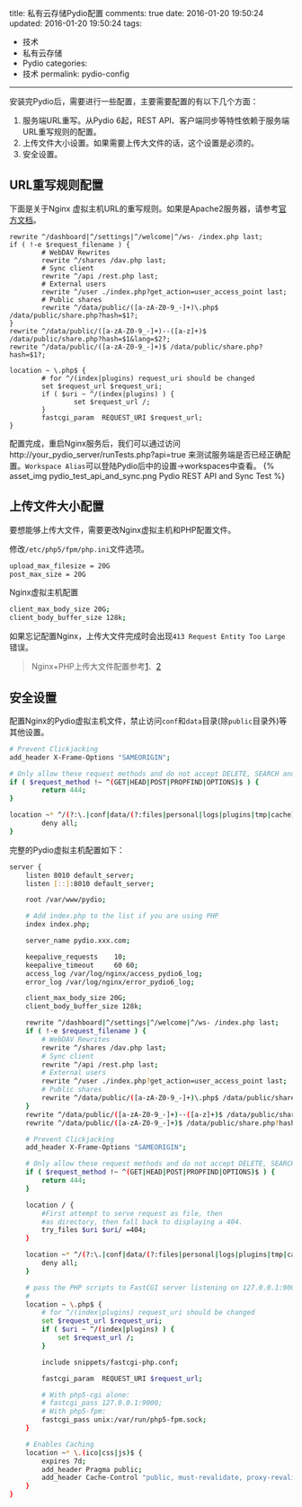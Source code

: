 title: 私有云存储Pydio配置
comments: true
date: 2016-01-20 19:50:24
updated: 2016-01-20 19:50:24
tags:
  - 技术
  - 私有云存储
  - Pydio
categories:
  - 技术
permalink: pydio-config
---

安装完Pydio后，需要进行一些配置，主要需要配置的有以下几个方面：

1. 服务端URL重写。从Pydio 6起，REST API、客户端同步等特性依赖于服务端URL重写规则的配置。
2. 上传文件大小设置。如果需要上传大文件的话，这个设置是必须的。
3. 安全设置。

<!-- more -->

## URL重写规则配置

下面是关于Nginx 虚拟主机URL的重写规则。如果是Apache2服务器，请参考[官方文档](https://pydio.com/en/docs/v6-enterprise/checking-apis)。
``` 
rewrite ^/dashboard|^/settings|^/welcome|^/ws- /index.php last;
if ( !-e $request_filename ) {
        # WebDAV Rewrites
        rewrite ^/shares /dav.php last;
        # Sync client
        rewrite ^/api /rest.php last;
        # External users 
        rewrite ^/user ./index.php?get_action=user_access_point last;
        # Public shares
        rewrite ^/data/public/([a-zA-Z0-9_-]+)\.php$ /data/public/share.php?hash=$1?;
}
rewrite ^/data/public/([a-zA-Z0-9_-]+)--([a-z]+)$ /data/public/share.php?hash=$1&lang=$2?;
rewrite ^/data/public/([a-zA-Z0-9_-]+)$ /data/public/share.php?hash=$1?;

location ~ \.php$ {
        # for ^/(index|plugins) request_uri should be changed
        set $request_url $request_uri;
        if ( $uri ~ ^/(index|plugins) ) {
                set $request_url /;
        }
        fastcgi_param  REQUEST_URI $request_url;
}
```

配置完成，重启Nginx服务后，我们可以通过访问 http://your_pydio_server/runTests.php?api=true 来测试服务端是否已经正确配置。`Workspace Alias`可以登陆Pydio后中的设置->workspaces中查看。
{% asset_img pydio_test_api_and_sync.png Pydio REST API and Sync Test %}

## 上传文件大小配置

要想能够上传大文件，需要更改Nginx虚拟主机和PHP配置文件。

修改`/etc/php5/fpm/php.ini`文件选项。

``` bash
upload_max_filesize = 20G
post_max_size = 20G
```

Nginx虚拟主机配置

``` bash
client_max_body_size 20G;
client_body_buffer_size 128k;
```

如果忘记配置Nginx，上传大文件完成时会出现`413 Request Entity Too Large`错误。

> Nginx+PHP上传大文件配置参考[1](http://blog.csdn.net/webnoties/article/details/17266651)、[2](http://www.cyberciti.biz/faq/linux-unix-bsd-nginx-413-request-entity-too-large/)

## 安全设置

配置Nginx的Pydio虚拟主机文件，禁止访问`conf`和`data`目录(除`public`目录外)等其他设置。
``` bash
# Prevent Clickjacking
add_header X-Frame-Options "SAMEORIGIN";

# Only allow these request methods and do not accept DELETE, SEARCH and other methods
if ( $request_method !~ ^(GET|HEAD|POST|PROPFIND|OPTIONS)$ ) {
        return 444;
}

location ~* ^/(?:\.|conf|data/(?:files|personal|logs|plugins|tmp|cache)|plugins/editor.zoho/agent/files) {
        deny all;
}
```

完整的Pydio虚拟主机配置如下：
``` bash
server {
    listen 8010 default_server;
    listen [::]:8010 default_server;

    root /var/www/pydio;

    # Add index.php to the list if you are using PHP
    index index.php;

    server_name pydio.xxx.com;

    keepalive_requests    10;
    keepalive_timeout     60 60;
    access_log /var/log/nginx/access_pydio6_log;
    error_log /var/log/nginx/error_pydio6_log;

    client_max_body_size 20G;
    client_body_buffer_size 128k;

    rewrite ^/dashboard|^/settings|^/welcome|^/ws- /index.php last;
    if ( !-e $request_filename ) {
        # WebDAV Rewrites
        rewrite ^/shares /dav.php last;
        # Sync client
        rewrite ^/api /rest.php last;
        # External users 
        rewrite ^/user ./index.php?get_action=user_access_point last;
        # Public shares
        rewrite ^/data/public/([a-zA-Z0-9_-]+)\.php$ /data/public/share.php?hash=$1?;
    }
    rewrite ^/data/public/([a-zA-Z0-9_-]+)--([a-z]+)$ /data/public/share.php?hash=$1&lang=$2?;
    rewrite ^/data/public/([a-zA-Z0-9_-]+)$ /data/public/share.php?hash=$1?;

    # Prevent Clickjacking
    add_header X-Frame-Options "SAMEORIGIN";

    # Only allow these request methods and do not accept DELETE, SEARCH and other methods
    if ( $request_method !~ ^(GET|HEAD|POST|PROPFIND|OPTIONS)$ ) {
        return 444;
    }

    location / {
        #First attempt to serve request as file, then
        #as directory, then fall back to displaying a 404.
        try_files $uri $uri/ =404;
    }

    location ~* ^/(?:\.|conf|data/(?:files|personal|logs|plugins|tmp|cache)|plugins/editor.zoho/agent/files) {
        deny all;
    }

    # pass the PHP scripts to FastCGI server listening on 127.0.0.1:9000
    #
    location ~ \.php$ {
        # for ^/(index|plugins) request_uri should be changed
        set $request_url $request_uri;
        if ( $uri ~ ^/(index|plugins) ) {
            set $request_url /;
        }

        include snippets/fastcgi-php.conf;

        fastcgi_param  REQUEST_URI $request_url;

        # With php5-cgi alone:
        # fastcgi_pass 127.0.0.1:9000;
        # With php5-fpm:
        fastcgi_pass unix:/var/run/php5-fpm.sock;
    }

    # Enables Caching
    location ~* \.(ico|css|js)$ {
        expires 7d;
        add_header Pragma public;
        add_header Cache-Control "public, must-revalidate, proxy-revalidate";
    }
}
```
